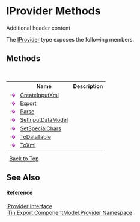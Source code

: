 # IProvider Methods
Additional header content 

The <a href="04a444f9-1d39-11f4-78b0-bb6b5450764a">IProvider</a> type exposes the following members.


## Methods
&nbsp;<table><tr><th></th><th>Name</th><th>Description</th></tr><tr><td>![Public method](media/pubmethod.gif "Public method")</td><td><a href="036ade09-e455-b765-12b6-3435395184f2">CreateInputXml</a></td><td /></tr><tr><td>![Public method](media/pubmethod.gif "Public method")</td><td><a href="6ce513ac-5f2d-580a-f169-beda609c78e0">Export</a></td><td /></tr><tr><td>![Public method](media/pubmethod.gif "Public method")</td><td><a href="42365b38-cff9-7637-c8ff-056b4b7afe08">Parse</a></td><td /></tr><tr><td>![Public method](media/pubmethod.gif "Public method")</td><td><a href="ce10eec5-b1c5-4aaa-007b-89e7f4d992ed">SetInputDataModel</a></td><td /></tr><tr><td>![Public method](media/pubmethod.gif "Public method")</td><td><a href="94fab598-6c8b-395a-c151-dfe80c17a48a">SetSpecialChars</a></td><td /></tr><tr><td>![Public method](media/pubmethod.gif "Public method")</td><td><a href="c4b9d829-18e6-fce5-1064-2a694b0fb7f9">ToDataTable</a></td><td /></tr><tr><td>![Public method](media/pubmethod.gif "Public method")</td><td><a href="cee046a6-fa06-0511-0e42-399384e61c38">ToXml</a></td><td /></tr></table>&nbsp;
<a href="#iprovider-methods">Back to Top</a>

## See Also


#### Reference
<a href="04a444f9-1d39-11f4-78b0-bb6b5450764a">IProvider Interface</a><br /><a href="723a96b5-5779-2554-cf17-05149bfcb802">iTin.Export.ComponentModel.Provider Namespace</a><br />